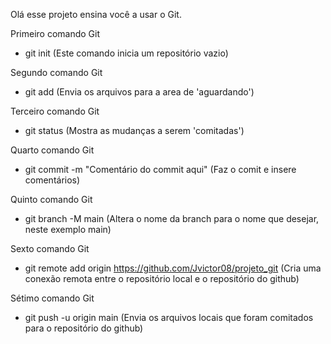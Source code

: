 Olá esse projeto ensina você a usar o Git.

Primeiro comando Git
- git init
(Este comando inicia um repositório vazio)

Segundo comando Git
- git add 
(Envia os arquivos para a area de 'aguardando')

Terceiro comando Git
- git status
(Mostra as mudanças a serem 'comitadas')

Quarto comando Git
- git commit -m "Comentário do commit aqui"
(Faz o comit e insere comentários)

Quinto comando Git
- git branch -M main
(Altera o nome da branch para o nome que desejar, neste exemplo main)

Sexto comando Git
- git remote add origin https://github.com/Jvictor08/projeto_git
(Cria uma conexão remota entre o repositório local e o repositório do github)

Sétimo comando Git
- git push -u origin main
(Envia os arquivos locais que foram comitados para o repositório do github)